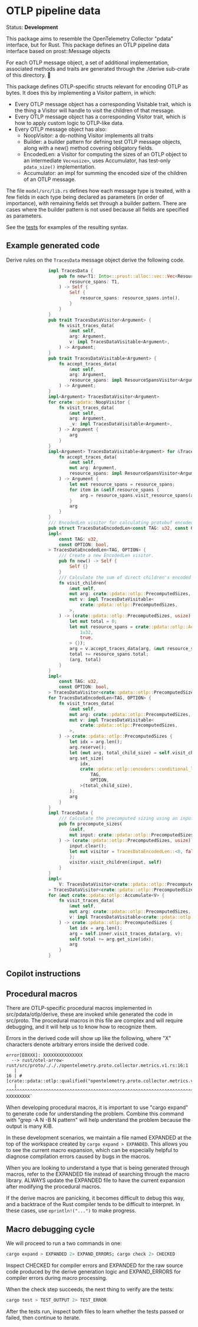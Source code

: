 # OTLP pipeline data

Status: **Development**

This package aims to resemble the OpenTelemetry Collector "pdata"
interface, but for Rust.  This package defines an OTLP pipeline data
interface based on prost::Message objects

For each OTLP message object, a set of additional implementation,
associated methods and traits are generated through the ./derive
sub-crate of this directory. 

This package defines OTLP-specific structs relevant for encoding OTLP
as bytes. It does this by implementing a Visitor pattern, in which:

- Every OTLP message object has a corresponding Visitable trait, which is
  the thing a Visitor will handle to visit the children of that message.
- Every OTLP message object has a corresponding Visitor trait, which is how
  to apply custom logic to OTLP-like data.
- Every OTLP message object has also:
  - NoopVisitor: a do-nothing Visitor implements all traits
  - Builder: a builder pattern for defning test OTLP message objects,
    along with a new() method covering obligatory fields.
  - EncodedLen: a Visitor for computing the sizes of an OTLP object
    to an intermediate `Vec<usize>`, uses Accumulator, has test-only
    `pdata_size()` implementation.
  - Accumulator: an impl for summing the encoded size of the children
    of an OTLP message.

The file `model/src/lib.rs` defines how each message type is treated,
with a few fields in each type being declared as parameters (in order
of importance), with remaining fields set through a builder
pattern. There are cases where the builder pattern is not used because
all fields are specified as parameters.

See the [tests](./tests.rs) for examples of the resulting syntax.

## Example generated code

Derive rules on the `TracesData` message object derive the following code.

```rust
                impl TracesData {
                    pub fn new<T1: Into<::prost::alloc::vec::Vec<ResourceSpans>>>(
                        resource_spans: T1,
                    ) -> Self {
                        Self {
                            resource_spans: resource_spans.into(),
                        }
                    }
                }
                pub trait TracesDataVisitor<Argument> {
                    fn visit_traces_data(
                        &mut self,
                        arg: Argument,
                        v: impl TracesDataVisitable<Argument>,
                    ) -> Argument;
                }
                pub trait TracesDataVisitable<Argument> {
                    fn accept_traces_data(
                        &mut self,
                        arg: Argument,
                        resource_spans: impl ResourceSpansVisitor<Argument>,
                    ) -> Argument;
                }
                impl<Argument> TracesDataVisitor<Argument>
                for crate::pdata::NoopVisitor {
                    fn visit_traces_data(
                        &mut self,
                        arg: Argument,
                        _v: impl TracesDataVisitable<Argument>,
                    ) -> Argument {
                        arg
                    }
                }
                impl<Argument> TracesDataVisitable<Argument> for &TracesData {
                    fn accept_traces_data(
                        &mut self,
                        mut arg: Argument,
                        resource_spans: impl ResourceSpansVisitor<Argument>,
                    ) -> Argument {
                        let mut resource_spans = resource_spans;
                        for item in &self.resource_spans {
                            arg = resource_spans.visit_resource_spans(arg, item);
                        }
                        arg
                    }
                }
                /// EncodedLen visitor for calculating protobuf encoded size
                pub struct TracesDataEncodedLen<const TAG: u32, const OPTION: bool> {}
                impl<
                    const TAG: u32,
                    const OPTION: bool,
                > TracesDataEncodedLen<TAG, OPTION> {
                    /// Create a new EncodedLen visitor.
                    pub fn new() -> Self {
                        Self {}
                    }
                    /// Calculate the sum of direct children's encoded lengths.
                    fn visit_children(
                        &mut self,
                        mut arg: crate::pdata::otlp::PrecomputedSizes,
                        mut v: impl TracesDataVisitable<
                            crate::pdata::otlp::PrecomputedSizes,
                        >,
                    ) -> (crate::pdata::otlp::PrecomputedSizes, usize) {
                        let mut total = 0;
                        let mut resource_spans = crate::pdata::otlp::Accumulate::new(ResourceSpansEncodedLen::<
                            1u32,
                            true,
                        > {});
                        arg = v.accept_traces_data(arg, &mut resource_spans);
                        total += resource_spans.total;
                        (arg, total)
                    }
                }
                impl<
                    const TAG: u32,
                    const OPTION: bool,
                > TracesDataVisitor<crate::pdata::otlp::PrecomputedSizes>
                for TracesDataEncodedLen<TAG, OPTION> {
                    fn visit_traces_data(
                        &mut self,
                        mut arg: crate::pdata::otlp::PrecomputedSizes,
                        mut v: impl TracesDataVisitable<
                            crate::pdata::otlp::PrecomputedSizes,
                        >,
                    ) -> crate::pdata::otlp::PrecomputedSizes {
                        let idx = arg.len();
                        arg.reserve();
                        let (mut arg, total_child_size) = self.visit_children(arg, v);
                        arg.set_size(
                            idx,
                            crate::pdata::otlp::encoders::conditional_length_delimited_size::<
                                TAG,
                                OPTION,
                            >(total_child_size),
                        );
                        arg
                    }
                }
                impl TracesData {
                    /// Calculate the precomputed sizing using an input to allow re-use.
                    pub fn precompute_sizes(
                        &self,
                        mut input: crate::pdata::otlp::PrecomputedSizes,
                    ) -> (crate::pdata::otlp::PrecomputedSizes, usize) {
                        input.clear();
                        let mut visitor = TracesDataEncodedLen::<0, false> {
                        };
                        visitor.visit_children(input, self)
                    }
                }
                impl<
                    V: TracesDataVisitor<crate::pdata::otlp::PrecomputedSizes>,
                > TracesDataVisitor<crate::pdata::otlp::PrecomputedSizes>
                for &mut crate::pdata::otlp::Accumulate<V> {
                    fn visit_traces_data(
                        &mut self,
                        mut arg: crate::pdata::otlp::PrecomputedSizes,
                        v: impl TracesDataVisitable<crate::pdata::otlp::PrecomputedSizes>,
                    ) -> crate::pdata::otlp::PrecomputedSizes {
                        let idx = arg.len();
                        arg = self.inner.visit_traces_data(arg, v);
                        self.total += arg.get_size(idx);
                        arg
                    }
                }
```

## Copilot instructions

## Procedural macros

There are OTLP-specific procedural macros implemented in
src/pdata/otlp/derive, these are invoked while generated the code in
src/proto. The procedural macros in this file are complex and will
require debugging, and it will help us to know how to recognize them.

Errors in the derived code will show up like the following, where "X"
characters denote arbitrary errors inside the derived code.

```text
error[E0XXX]: XXXXXXXXXXXXXXX
  --> rust/otel-arrow-rust/src/proto/./././opentelemetry.proto.collector.metrics.v1.rs:16:1
   |
16 | #[crate::pdata::otlp::qualified("opentelemetry.proto.collector.metrics.v1.ExportMetricsPartialSuccess")]
   | ^^^^^^^^^^^^^^^^^^^^^^^^^^^^^^^^^^^^^^^^^^^^^^^^^^^^^^^^^^^^^^^^^^^^^^^^^^^^^^^^^^^^^^^^^^^^^^^^^^^^^^^^ XXXXXXXXX`
```

When developing procedural macros, it is important to use "cargo
expand" to generate code for understanding the problem. Combine this
command with "grep -A N -B N pattern" will help understand the
problem because the output is many KiB.

In these development scenarios, we maintain a file named EXPANDED at
the top of the workspace created by `cargo expand > EXPANDED`. This
allows you to see the current macro expansion, which can be especially
helpful to diagnose compilation errors caused by bugs in the macros.

When you are looking to understand a type that is being generated
through macros, refer to the EXPANDED file instead of searching
through the macro library.  ALWAYS update the EXPANDED file to have
the current expansion after modifying the procedural macros.

If the derive macros are panicking, it becomes difficult to debug this
way, and a backtrace of the Rust compiler tends to be difficult to
interpret. In these cases, use `eprintln!("...")` to make progress.

## Macro debugging cycle

We will proceed to run a two commands in one:

```bash
cargo expand > EXPANDED 2> EXPAND_ERRORS; cargo check 2> CHECKED
```

Inspect CHECKED for compiler errors and EXPANDED for the raw source
code produced by the derive generation logic and EXPAND_ERRORS for
compiler errors during macro processing.

When the check step succeeds, the next thing to verify are the tests:

```bash
cargo test > TEST_OUTPUT 2> TEST_ERROR
```

After the tests run, inspect both files to learn whether the tests
passed or failed, then continue to iterate.
